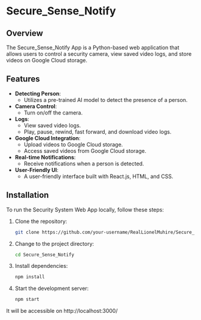 # Secure_Sense_Notify

## Overview

The Secure_Sense_Notify App is a Python-based web application that allows users to control a security camera, view saved video logs, and store videos on Google Cloud storage.

## Features

- **Detecting Person**: 
   - Utilizes a pre-trained AI model to detect the presence of a person.
- **Camera Control**:
   - Turn on/off the camera.
- **Logs**:
   - View saved video logs.
   - Play, pause, rewind, fast forward, and download video logs.
- **Google Cloud Integration**:
   - Upload videos to Google Cloud storage.
   - Access saved videos from Google Cloud storage.
- **Real-time Notifications**:
   - Receive notifications when a person is detected.
- **User-Friendly UI**:
   - A user-friendly interface built with React.js, HTML, and CSS.

## Installation

To run the Security System Web App locally, follow these steps:

1. Clone the repository:

	```bash
	git clone https://github.com/your-username/RealLionelMuhire/Secure_Sense_Notify.git

2. Change to the project directory:

	```bash
	cd Secure_Sense_Notify

3. Install dependencies:

	```bash
	npm install

4. Start the development server:

	```bash
	npm start

It will be accessible on  http://localhost:3000/
